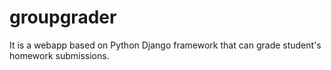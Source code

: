 # groupgrader
It is a webapp based on Python Django framework that can grade student's homework submissions. 
